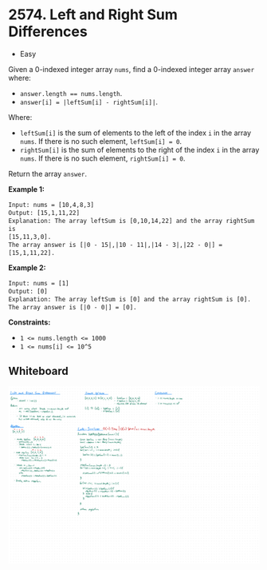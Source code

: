 # 2574. Left and Right Sum Differences
- Easy

Given a 0-indexed integer array `nums`, find a 0-indexed integer array `answer`
where:
- `answer.length == nums.length`.
- `answer[i] = |leftSum[i] - rightSum[i]|`.

Where:
- `leftSum[i]` is the sum of elements to the left of the index `i` in the array
`nums`. If there is no such element, `leftSum[i] = 0`.
- `rightSum[i]` is the sum of elements to the right of the index `i` in the
array `nums`. If there is no such element, `rightSum[i] = 0`.

Return the array `answer`.

**Example 1:**
```
Input: nums = [10,4,8,3]
Output: [15,1,11,22]
Explanation: The array leftSum is [0,10,14,22] and the array rightSum is
[15,11,3,0].
The array answer is [|0 - 15|,|10 - 11|,|14 - 3|,|22 - 0|] = [15,1,11,22].
```

**Example 2:**
```
Input: nums = [1]
Output: [0]
Explanation: The array leftSum is [0] and the array rightSum is [0].
The array answer is [|0 - 0|] = [0].
```

**Constraints:**
- `1 <= nums.length <= 1000`
- `1 <= nums[i] <= 10^5`

## Whiteboard
![Whiteboard Image][whiteboard-image]

<!-- Refs -->
[whiteboard-image]: whiteboard.jpg
